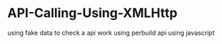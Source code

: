 # API-Calling-Using-XMLHttp
using fake data to check a api work using perbuild api using javascript
